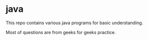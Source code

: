 # java
This repo contains various java programs for basic understanding.

Most of questions are from geeks for geeks practice.
